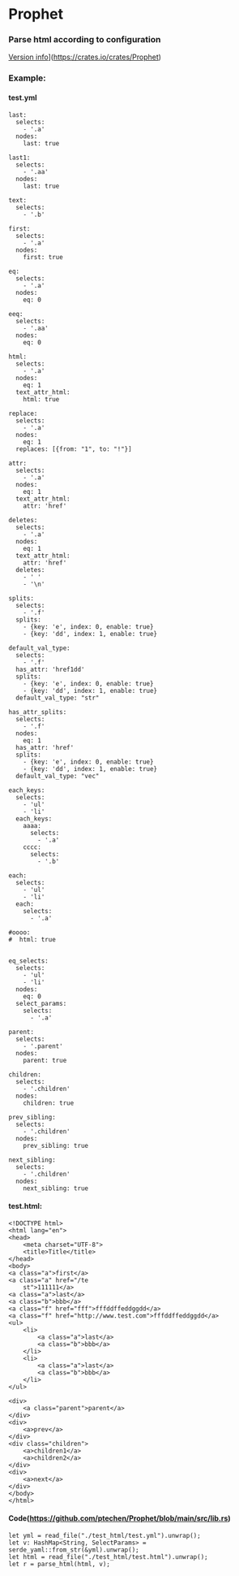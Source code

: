 # Prophet

### Parse html according to configuration
[Version info](https://img.shields.io/crates/v/Prophet.svg)](https://crates.io/crates/Prophet)

### Example:
#### test.yml    
    last:
      selects:
        - '.a'
      nodes:
        last: true
    
    last1:
      selects:
        - '.aa'
      nodes:
        last: true
    
    text:
      selects:
        - '.b'
    
    first:
      selects:
        - '.a'
      nodes:
        first: true
    
    eq:
      selects:
        - '.a'
      nodes:
        eq: 0
    
    eeq:
      selects:
        - '.aa'
      nodes:
        eq: 0
    
    html:
      selects:
        - '.a'
      nodes:
        eq: 1
      text_attr_html:
        html: true
    
    replace:
      selects:
        - '.a'
      nodes:
        eq: 1
      replaces: [{from: "1", to: "!"}]
    
    attr:
      selects:
        - '.a'
      nodes:
        eq: 1
      text_attr_html:
        attr: 'href'
    
    deletes:
      selects:
        - '.a'
      nodes:
        eq: 1
      text_attr_html:
        attr: 'href'
      deletes:
        - ' '
        - '\n'
    
    splits:
      selects:
        - '.f'
      splits:
        - {key: 'e', index: 0, enable: true}
        - {key: 'dd', index: 1, enable: true}
    
    default_val_type:
      selects:
        - '.f'
      has_attr: 'href1dd'
      splits:
        - {key: 'e', index: 0, enable: true}
        - {key: 'dd', index: 1, enable: true}
      default_val_type: "str"
    
    has_attr_splits:
      selects:
        - '.f'
      nodes:
        eq: 1
      has_attr: 'href'
      splits:
        - {key: 'e', index: 0, enable: true}
        - {key: 'dd', index: 1, enable: true}
      default_val_type: "vec"
    
    each_keys:
      selects:
        - 'ul'
        - 'li'
      each_keys:
        aaaa:
          selects:
            - '.a'
        cccc:
          selects:
            - '.b'
    
    each:
      selects:
        - 'ul'
        - 'li'
      each:
        selects:
          - '.a'
    
    #oooo:
    #  html: true
    
    
    eq_selects:
      selects:
        - 'ul'
        - 'li'
      nodes:
        eq: 0
      select_params:
        selects:
          - '.a'
    
    parent:
      selects:
        - '.parent'
      nodes:
        parent: true
    
    children:
      selects:
        - '.children'
      nodes:
        children: true
    
    prev_sibling:
      selects:
        - '.children'
      nodes:
        prev_sibling: true
    
    next_sibling:
      selects:
        - '.children'
      nodes:
        next_sibling: true
        
#### test.html:
    <!DOCTYPE html>
    <html lang="en">
    <head>
        <meta charset="UTF-8">
        <title>Title</title>
    </head>
    <body>
    <a class="a">first</a>
    <a class="a" href="/te
        st">111111</a>
    <a class="a">last</a>
    <a class="b">bbb</a>
    <a class="f" href="fff">fffddffeddggdd</a>
    <a class="f" href="http://www.test.com">fffddffeddggdd</a>
    <ul>
        <li>
            <a class="a">last</a>
            <a class="b">bbb</a>
        </li>
        <li>
            <a class="a">last</a>
            <a class="b">bbb</a>
        </li>
    </ul>
    
    <div>
        <a class="parent">parent</a>
    </div>
    <div>
        <a>prev</a>
    </div>
    <div class="children">
        <a>children1</a>
        <a>children2</a>
    </div>
    <div>
        <a>next</a>
    </div>
    </body>
    </html>
    
#### Code(https://github.com/ptechen/Prophet/blob/main/src/lib.rs)
    let yml = read_file("./test_html/test.yml").unwrap();
    let v: HashMap<String, SelectParams> = serde_yaml::from_str(&yml).unwrap();
    let html = read_file("./test_html/test.html").unwrap();
    let r = parse_html(html, v);
    